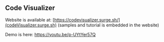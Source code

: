 ## Code Visualizer

Website is available at: [https://codevisualizer.surge.sh/](codeVisualizer.surge.sh) (samples and tutorial is embedded in the website)

Demo is here: https://youtu.be/p-UYtYer57Q
